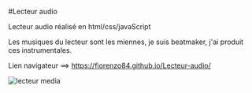 #Lecteur audio

Lecteur audio réalisé en html/css/javaScript

Les musiques du lecteur sont les miennes, je suis beatmaker, j'ai produit ces instrumentales. 

Lien navigateur ==> https://fiorenzo84.github.io/Lecteur-audio/

![lecteur media](https://user-images.githubusercontent.com/111232852/206471414-e4d65904-70fc-4d10-ab18-ce07e50df6cd.png)
